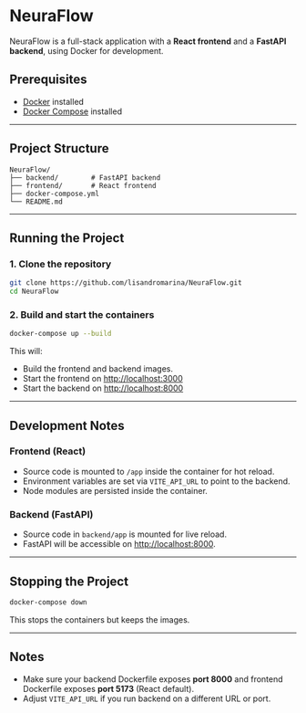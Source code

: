 # NeuraFlow

NeuraFlow is a full-stack application with a **React frontend** and a **FastAPI backend**, using Docker for development.

## Prerequisites

- [Docker](https://www.docker.com/get-started) installed
- [Docker Compose](https://docs.docker.com/compose/install/) installed

---

## Project Structure

```
NeuraFlow/
├── backend/        # FastAPI backend
├── frontend/       # React frontend
├── docker-compose.yml
└── README.md
```

---

## Running the Project

### 1. Clone the repository

```bash
git clone https://github.com/lisandromarina/NeuraFlow.git
cd NeuraFlow
```

### 2. Build and start the containers

```bash
docker-compose up --build
```

This will:

- Build the frontend and backend images.
- Start the frontend on [http://localhost:3000](http://localhost:3000)
- Start the backend on [http://localhost:8000](http://localhost:8000)

---

## Development Notes

### Frontend (React)

- Source code is mounted to `/app` inside the container for hot reload.
- Environment variables are set via `VITE_API_URL` to point to the backend.
- Node modules are persisted inside the container.

### Backend (FastAPI)

- Source code in `backend/app` is mounted for live reload.
- FastAPI will be accessible on [http://localhost:8000](http://localhost:8000).

---

## Stopping the Project

```bash
docker-compose down
```

This stops the containers but keeps the images.

---

## Notes

- Make sure your backend Dockerfile exposes **port 8000** and frontend Dockerfile exposes **port 5173** (React default).
- Adjust `VITE_API_URL` if you run backend on a different URL or port.
